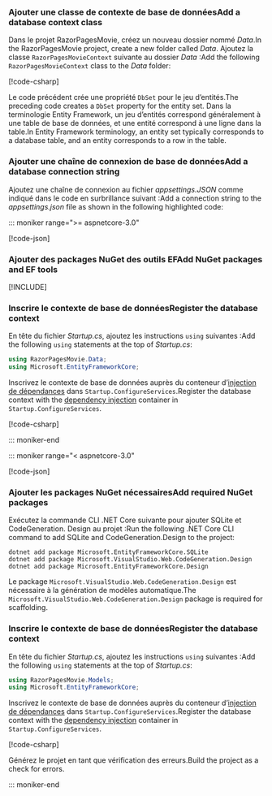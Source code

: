 <a name="dc"></a>

### <a name="add-a-database-context-class"></a><span data-ttu-id="5b050-101">Ajouter une classe de contexte de base de données</span><span class="sxs-lookup"><span data-stu-id="5b050-101">Add a database context class</span></span>

<span data-ttu-id="5b050-102">Dans le projet RazorPagesMovie, créez un nouveau dossier nommé *Data*.</span><span class="sxs-lookup"><span data-stu-id="5b050-102">In the RazorPagesMovie project, create a new folder called *Data*.</span></span> <span data-ttu-id="5b050-103">Ajoutez la classe `RazorPagesMovieContext` suivante au dossier *Data* :</span><span class="sxs-lookup"><span data-stu-id="5b050-103">Add the following `RazorPagesMovieContext` class to the *Data* folder:</span></span>

[!code-csharp[](~/tutorials/razor-pages/razor-pages-start/sample/RazorPagesMovie30/Data/RazorPagesMovieContext.cs)]

<span data-ttu-id="5b050-104">Le code précédent crée une propriété `DbSet` pour le jeu d’entités.</span><span class="sxs-lookup"><span data-stu-id="5b050-104">The preceding code creates a `DbSet` property for the entity set.</span></span> <span data-ttu-id="5b050-105">Dans la terminologie Entity Framework, un jeu d’entités correspond généralement à une table de base de données, et une entité correspond à une ligne dans la table.</span><span class="sxs-lookup"><span data-stu-id="5b050-105">In Entity Framework terminology, an entity set typically corresponds to a database table, and an entity corresponds to a row in the table.</span></span>

<a name="cs"></a>

### <a name="add-a-database-connection-string"></a><span data-ttu-id="5b050-106">Ajouter une chaîne de connexion de base de données</span><span class="sxs-lookup"><span data-stu-id="5b050-106">Add a database connection string</span></span>

<span data-ttu-id="5b050-107">Ajoutez une chaîne de connexion au fichier *appsettings.JSON* comme indiqué dans le code en surbrillance suivant :</span><span class="sxs-lookup"><span data-stu-id="5b050-107">Add a connection string to the *appsettings.json* file as shown in the following highlighted code:</span></span>

::: moniker range=">= aspnetcore-3.0"

[!code-json[](~/tutorials/razor-pages/razor-pages-start/sample/RazorPagesMovie30/appsettings_SQLite.json?highlight=10-12)]

### <a name="add-nuget-packages-and-ef-tools"></a><span data-ttu-id="5b050-108">Ajouter des packages NuGet des outils EF</span><span class="sxs-lookup"><span data-stu-id="5b050-108">Add NuGet packages and EF tools</span></span>

[!INCLUDE[](~/includes/add-EF-NuGet-SQLite-CLI.md)]

<a name="reg"></a>

### <a name="register-the-database-context"></a><span data-ttu-id="5b050-109">Inscrire le contexte de base de données</span><span class="sxs-lookup"><span data-stu-id="5b050-109">Register the database context</span></span>

<span data-ttu-id="5b050-110">En tête du fichier *Startup.cs*, ajoutez les instructions `using` suivantes :</span><span class="sxs-lookup"><span data-stu-id="5b050-110">Add the following `using` statements at the top of *Startup.cs*:</span></span>

```csharp
using RazorPagesMovie.Data;
using Microsoft.EntityFrameworkCore;
```

<span data-ttu-id="5b050-111">Inscrivez le contexte de base de données auprès du conteneur d’[injection de dépendances](xref:fundamentals/dependency-injection) dans `Startup.ConfigureServices`.</span><span class="sxs-lookup"><span data-stu-id="5b050-111">Register the database context with the [dependency injection](xref:fundamentals/dependency-injection) container in `Startup.ConfigureServices`.</span></span>

[!code-csharp[](~/tutorials/razor-pages/razor-pages-start/sample/RazorPagesMovie30/Startup.cs?name=snippet_UseSqlite&highlight=11-12)]

::: moniker-end

::: moniker range="< aspnetcore-3.0"

[!code-json[](~/tutorials/razor-pages/razor-pages-start/sample/RazorPagesMovie/appsettings_SQLite.json?highlight=8-9)]

### <a name="add-required-nuget-packages"></a><span data-ttu-id="5b050-112">Ajouter les packages NuGet nécessaires</span><span class="sxs-lookup"><span data-stu-id="5b050-112">Add required NuGet packages</span></span>

<span data-ttu-id="5b050-113">Exécutez la commande CLI .NET Core suivante pour ajouter SQLite et CodeGeneration. Design au projet :</span><span class="sxs-lookup"><span data-stu-id="5b050-113">Run the following .NET Core CLI command to add SQLite and CodeGeneration.Design to the project:</span></span>

```dotnetcli
dotnet add package Microsoft.EntityFrameworkCore.SQLite
dotnet add package Microsoft.VisualStudio.Web.CodeGeneration.Design
dotnet add package Microsoft.EntityFrameworkCore.Design
```

<span data-ttu-id="5b050-114">Le package `Microsoft.VisualStudio.Web.CodeGeneration.Design` est nécessaire à la génération de modèles automatique.</span><span class="sxs-lookup"><span data-stu-id="5b050-114">The `Microsoft.VisualStudio.Web.CodeGeneration.Design` package is required for scaffolding.</span></span>

<a name="reg"></a>

### <a name="register-the-database-context"></a><span data-ttu-id="5b050-115">Inscrire le contexte de base de données</span><span class="sxs-lookup"><span data-stu-id="5b050-115">Register the database context</span></span>

<span data-ttu-id="5b050-116">En tête du fichier *Startup.cs*, ajoutez les instructions `using` suivantes :</span><span class="sxs-lookup"><span data-stu-id="5b050-116">Add the following `using` statements at the top of *Startup.cs*:</span></span>

```csharp
using RazorPagesMovie.Models;
using Microsoft.EntityFrameworkCore;
```

<span data-ttu-id="5b050-117">Inscrivez le contexte de base de données auprès du conteneur d’[injection de dépendances](xref:fundamentals/dependency-injection) dans `Startup.ConfigureServices`.</span><span class="sxs-lookup"><span data-stu-id="5b050-117">Register the database context with the [dependency injection](xref:fundamentals/dependency-injection) container in `Startup.ConfigureServices`.</span></span>

[!code-csharp[](~/tutorials/razor-pages/razor-pages-start/sample/RazorPagesMovie22/Startup.cs?name=snippet_UseSqlite&highlight=11-12)]

<span data-ttu-id="5b050-118">Générez le projet en tant que vérification des erreurs.</span><span class="sxs-lookup"><span data-stu-id="5b050-118">Build the project as a check for errors.</span></span>

::: moniker-end
